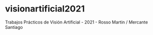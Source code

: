 # visionartificial2021
Trabajos Prácticos de Visión Artificial - 2021 - Rosso Martin / Mercante Santiago

